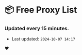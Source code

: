 # :package: Free Proxy List
### Updated every 15 minutes.

- Last updated: `2024-10-07 14:17`

:heart:
